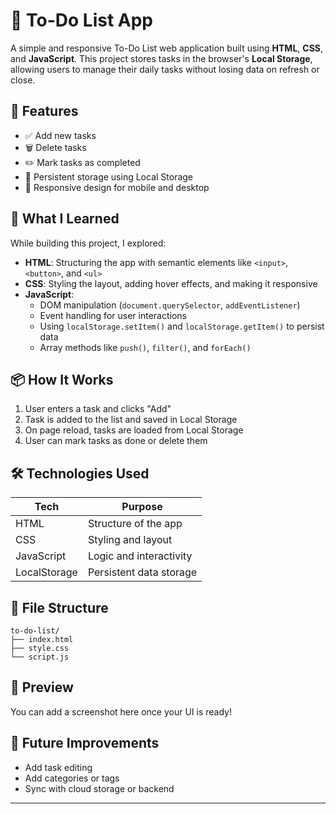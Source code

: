 
# 📝 To-Do List App

A simple and responsive To-Do List web application built using **HTML**, **CSS**, and **JavaScript**. This project stores tasks in the browser's **Local Storage**, allowing users to manage their daily tasks without losing data on refresh or close.

## 🚀 Features

- ✅ Add new tasks
- 🗑️ Delete tasks
- ✏️ Mark tasks as completed
- 💾 Persistent storage using Local Storage
- 📱 Responsive design for mobile and desktop

## 🧠 What I Learned

While building this project, I explored:

- **HTML**: Structuring the app with semantic elements like `<input>`, `<button>`, and `<ul>`
- **CSS**: Styling the layout, adding hover effects, and making it responsive
- **JavaScript**:
  - DOM manipulation (`document.querySelector`, `addEventListener`)
  - Event handling for user interactions
  - Using `localStorage.setItem()` and `localStorage.getItem()` to persist data
  - Array methods like `push()`, `filter()`, and `forEach()`

## 📦 How It Works

1. User enters a task and clicks "Add"
2. Task is added to the list and saved in Local Storage
3. On page reload, tasks are loaded from Local Storage
4. User can mark tasks as done or delete them

## 🛠️ Technologies Used

| Tech        | Purpose                      |
|-------------|------------------------------|
| HTML        | Structure of the app         |
| CSS         | Styling and layout           |
| JavaScript  | Logic and interactivity      |
| LocalStorage| Persistent data storage      |

## 📂 File Structure

```
to-do-list/
├── index.html
├── style.css
└── script.js
```

## 📸 Preview

You can add a screenshot here once your UI is ready!

## 📌 Future Improvements

- Add task editing
- Add categories or tags
- Sync with cloud storage or backend

---
